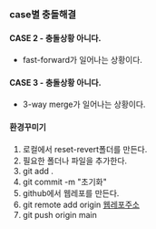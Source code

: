 ### case별 충돌해결

#### CASE 2 - 충돌상황 아니다.
* fast-forward가 일어나는 상황이다.

#### CASE 3 - 충돌상황 아니다.
* 3-way merge가 일어나는 상황이다. 




#### 환경꾸미기
1. 로컬에서 reset-revert폴더를 만든다.
2. 필요한 폴더나 파일을 추가한다.
3. git add .
4. git commit -m "초기화"
5. github에서 웹레포를 만든다.
6. git remote add origin [웹레포주소](https://github.com/kimjoy0914/reset-revert.git)
7. git push origin main

